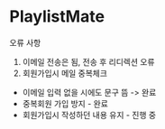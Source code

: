 # PlaylistMate

오류 사항

1. 이메일 전송은 됨, 전송 후 리디렉션 오류
2. 회원가입시 메일 중복체크 
  - 이메일 입력 없을 시에도 문구 뜸 -> 완료
  - 중복회원 가입 방지 - 완료
  - 회원가입시 작성하던 내용 유지 - 진행 중
